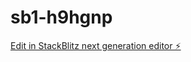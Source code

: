 # sb1-h9hgnp

[Edit in StackBlitz next generation editor ⚡️](https://stackblitz.com/~/github.com/LEM4life/sb1-h9hgnp)